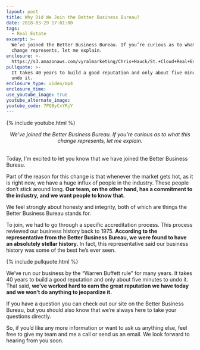 ```yaml
---
layout: post
title: Why Did We Join the Better Business Bureau?
date: 2018-03-29 17:01:00
tags:
  - Real Estate
excerpt: >-
  We’ve joined the Better Business Bureau. If you’re curious as to what this
  change represents, let me explain.
enclosure: >-
  https://s3.amazonaws.com/vyralmarketing/Chris+Hauck/St.+Cloud+Real+Estate+We%E2%80%99re+now+part+of+the+BBB.mp4
pullquote: >-
  It takes 40 years to build a good reputation and only about five minutes to
  undo it.
enclosure_type: video/mp4
enclosure_time:
use_youtube_image: true
youtube_alternate_image:
youtube_code: 7PQByCxYRjY
---
```


{% include youtube.html %}

<center><em>We&rsquo;ve joined the Better Business Bureau. If you&rsquo;re curious as to what this change represents, let me explain.</em></center>

<center>&nbsp;</center>

Today, I’m excited to let you know that we have joined the Better Business Bureau.

Part of the reason for this change is that whenever the market gets hot, as it is right now, we have a huge influx of people in the industry. These people don’t stick around long. **Our team, on the other hand, has a commitment to the industry, and we want people to know that.**

We feel strongly about honesty and integrity, both of which are things the Better Business Bureau stands for.

To join, we had to go through a specific accreditation process. This process reviewed our business history back to 1975. **According to the representative from the Better Business Bureau, we were found to have an absolutely stellar history.** In fact, this representative said our business history was some of the best he’s ever seen.

{% include pullquote.html %}

We’ve run our business by the “Warren Buffett rule” for many years. It takes 40 years to build a good reputation and only about five minutes to undo it. That said, **we’ve worked hard to earn the great reputation we have today and we won’t do anything to jeopardize it.**

If you have a question you can check out our site on the Better Business Bureau, but you should also know that we’re always here to take your questions directly.

So, if you’d like any more information or want to ask us anything else, feel free to give my team and me a call or send us an email. We look forward to hearing from you soon.<br>